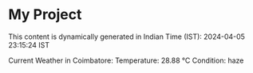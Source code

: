 # My Project

This content is dynamically generated in Indian Time (IST): 2024-04-05 23:15:24 IST


Current Weather in Coimbatore:
Temperature: 28.88 °C
Condition: haze
